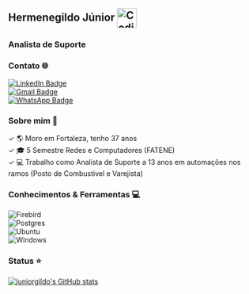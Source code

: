 ## Hermenegildo Júnior <img alt="Coding Gif" src="https://media2.giphy.com/media/du3J3cXyzhj75IOgvA/giphy.gif?cid=790b76118849e7b024333f0377101b6f9d71150022128261&rid=giphy.gif&ct=g" height="40" width="40" align="center"/>&nbsp;<br/> 


### Analista de Suporte   </br>

### Contato 🌐


[![LinkedIn Badge](https://shields.io/badge/-JúniorGildo-blue?style=flate-square&logo=Linkedin&logoColor=white&link=https://www.linkedin.com/in/j%C3%BAnior-gildo-729764214/)](https://www.linkedin.com/in/j%C3%BAnior-gildo-729764214/) </br>
[![Gmail Badge](https://shields.io/badge/-juniorcm1803@gmail.com-c14438?style=flate-square&logo=Gmail&logoColor=white&link=mailto:juniorcm1803@gmail.com)](mailto:juniorcm1803@gmail.com) </br>
[![WhatsApp Badge](https://shields.io/badge/-85987200755-34af23?style=flate-square&logo=WhatsApp&logoColor=white&link=https://web.whatsapp.com/)](https://web.whatsapp.com/) </br>



### Sobre mim 🎯

✓ 🌎 Moro em Fortaleza, tenho 37 anos  </br>
✓ 🎓 5 Semestre Redes e Computadores (FATENE) </br>
✓ 💻 Trabalho como Analista de Suporte a 13 anos em automações nos ramos (Posto de Combustivel e Varejista)  </br>

### Conhecimentos & Ferramentas 💻
![Firebird](https://img.shields.io/badge/-Firebird-eeac0f?style=flate-square&logo=Firebird&logoColor=white) &nbsp; </br>
![Postgres](https://img.shields.io/badge/-Postgres-008bb9?style=flate-square&logo=PostGres&logoColor=white) &nbsp; </br>
![Ubuntu](https://img.shields.io/badge/-Ubuntu-DD4814?style=flate-square&logo=Ubuntu&logoColor=white) &nbsp; </br>
![Windows](https://img.shields.io/badge/-Windows-007BD7?style=flate-square&logo=windows&logoColor=white) &nbsp; </br>
                                                                                                                 
                                                                                                                 
### Status ⭐



[![juniorgildo's GitHub stats](https://github-readme-stats.vercel.app/api?username=juniorgildo&show_icons=true&count_private=true&theme=codeSTACKr&title_color=00acee&icon_color=FF0000)](https://github.com/juniorgildo)

